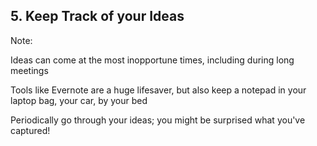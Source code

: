 <!-- .slide: data-background="resources/idea.jpg" -->

## 5. Keep Track of your Ideas


Note:

Ideas can come at the most inopportune times, including during long meetings

Tools like Evernote are a huge lifesaver, but also keep a notepad in your laptop bag, your car, by your bed

Periodically go through your ideas; you might be surprised what you've captured!